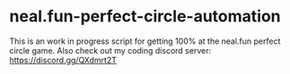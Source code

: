 # neal.fun-perfect-circle-automation
This is an work in progress script for getting 100% at the neal.fun perfect circle game.
Also check out my coding discord server:  https://discord.gg/QXdmrt2T
